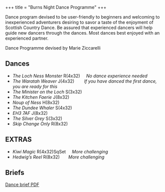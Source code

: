 +++
title = "Burns Night Dance Programme"
+++


Dance program devised to be user-friendly to beginners and welcoming to inexperienced adventurers desiring to savor a taste of the enjoyment of Scottish Country Dance. Be assured that experienced dancers will help guide new dancers through the dances. Most dances best enjoyed with an experienced partner.

Dance Programme devised by Marie Ziccarelli

## Dances

* *The Loch Ness Monster* R(4x32)     *No dance experience needed*  
* *The Waratah Weaver* J(4x32)        *If you have danced the first dance, you are ready for this*
* *The Minister on the Loch* S(3x32)
* *The Kitchen Faerie* J(8x32)
* *Noup of Ness* H(8x32)
* *The Dundee Whaler* S(4x32)
* *EH3 7AF* J(8x32)
* *The Silver Grey* S(3x32)
* *Skip Change Only* R(8x32)

## EXTRAS

* *Kiwi Magic* R(4x32)SqSet     *More challenging*
* *Hedwig’s Reel* R(8x32)       *More challenging*

## Briefs

[Dance brief PDF](/burns/2024_Briefs.pdf)
